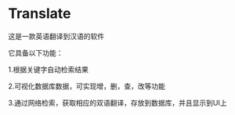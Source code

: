 # Translate
这是一款英语翻译到汉语的软件

它具备以下功能：

  1.根据关键字自动检索结果
  
  2.可视化数据库数据，可实现增，删，查，改等功能
  
  3.通过网络检索，获取相应的双语翻译，存放到数据库，并且显示到UI上
  
  
